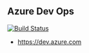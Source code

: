 ## Azure Dev Ops

[![Build Status](https://dev.azure.com/wk-j/azure-dev-ops/_apis/build/status/wk-j.azure-dev-ops)](https://dev.azure.com/wk-j/azure-dev-ops/_build/latest?definitionId=4)

- https://dev.azure.com